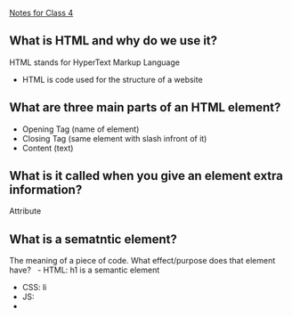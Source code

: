 [Notes for Class 4](Class-4.md)

## What is HTML and why do we use it?
   HTML stands for HyperText Markup Language
   - HTML is code used for the structure of a website
    
## What are three main parts of an HTML element?
- Opening Tag (name of element)
- Closing Tag (same element with slash infront of it)
- Content (text)
  
## What is it called when you give an element extra information?
 Attribute

## What is a sematntic element?
 The meaning of a piece of code. What effect/purpose does that element have?
   - HTML: h1 is a semantic element
  - CSS:  li 
  - JS: <li> 
